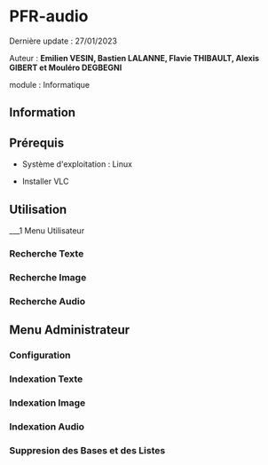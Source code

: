# PFR-audio 

Dernière update : 27/01/2023

Auteur : **Emilien VESIN, Bastien LALANNE, Flavie THIBAULT, Alexis GIBERT et Mouléro DEGBEGNI**

module : Informatique

## Information

## Prérequis
* Système d'exploitation : Linux

* Installer VLC

## Utilisation

___1 Menu Utilisateur

### Recherche Texte

### Recherche Image

### Recherche Audio

## Menu Administrateur

### Configuration

### Indexation Texte

### Indexation Image

### Indexation Audio

### Suppresion des Bases et des Listes

